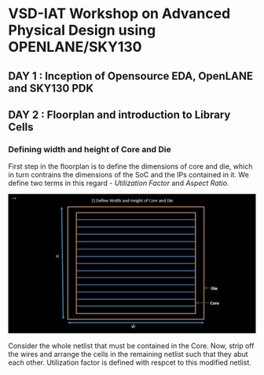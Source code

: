 # VSD-IAT Workshop on Advanced Physical Design using OPENLANE/SKY130

## DAY 1 : Inception of Opensource EDA, OpenLANE and SKY130 PDK 


## DAY 2 : Floorplan and introduction to Library Cells
### Defining width and height of Core and Die
First step in the floorplan is to define the dimensions of core and die, which in turn contrains the  dimensions of the SoC and the IPs contained in it. We define two terms in this regard - _Utilization Factor_ and _Aspect Ratio_.

![core](/Images/Screenshot%20(127).png)

Consider the whole netlist that must be contained in the Core. Now, strip off the wires and arrange the cells in the remaining netlist such that they abut each other. Utilization factor is defined with respcet to this modified netlist.
